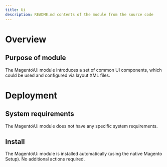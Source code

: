 ```yaml
---
title: Ui
description: README.md contents of the module from the source code
---
```


# Overview
## Purpose of module

The Magento\Ui module introduces a set of common UI components, which could be used and configured via layout XML files.

# Deployment
## System requirements

The Magento\Ui module does not have any specific system requirements.

## Install
The Magento\Ui module is installed automatically (using the native Magento Setup). No additional actions required.

